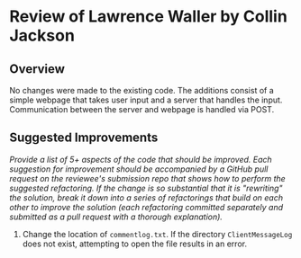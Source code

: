 # Review of Lawrence Waller by Collin Jackson

## Overview

No changes were made to the existing code. The additions consist of a simple webpage that takes user input and a server that handles the input. Communication between the server and webpage is handled via POST.

## Suggested Improvements

*Provide a list of 5+ aspects of the code that should be improved. Each suggestion for improvement should be accompanied by a GitHub pull request on the reviewee's submission repo that shows how to perform the suggested refactoring. If the change is so substantial that it is "rewriting" the solution, break it down into a series of refactorings that build on each other to improve the solution (each refactoring committed separately and submitted as a pull request with a thorough explanation).*
1. Change the location of `commentlog.txt`. If the directory `ClientMessageLog` does not exist, attempting to open the file results in an error.
